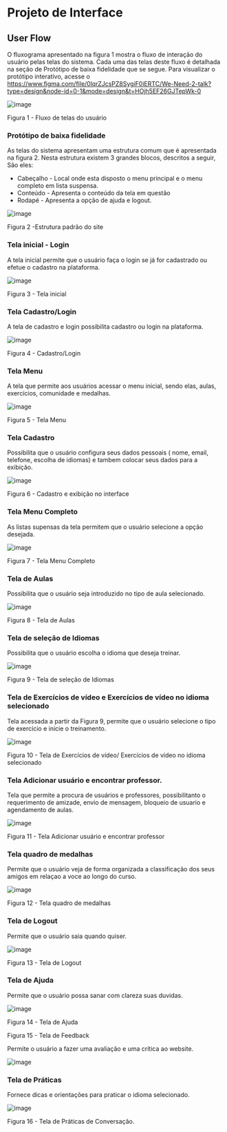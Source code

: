 
# Projeto de Interface


## User Flow

O fluxograma apresentado na figura 1 mostra o fluxo de interação do usuário pelas telas do sistema. Cada uma das telas deste fluxo é detalhada na seção de Protótipo de baixa fidelidade que se segue. Para visualizar o protótipo interativo, acesse o https://www.figma.com/file/0lqrZJcsPZ8SygiF0iERTC/We-Need-2-talk?type=design&node-id=0-1&mode=design&t=HOjh5EF26GJTepWk-0


![image](https://github.com/ICEI-PUC-Minas-PMV-ADS/pmv-ads-2023-2-e1-proj-web-t10-we_need_2_talk/assets/144388125/2550a6ea-0318-449d-bb82-2039f4bc3391)


Figura 1 - Fluxo de telas do usuário


### Protótipo de baixa fidelidade

As telas do sistema apresentam uma estrutura comum que é apresentada na figura 2.
Nesta estrutura existem 3 grandes blocos, descritos a seguir, São eles:
<ul>
<li>Cabeçalho - Local onde esta disposto o menu principal e o menu completo em lista suspensa.</li>
<li>Conteúdo - Apresenta o conteúdo da tela em questão</li>
<li>Rodapé - Apresenta a opção de ajuda e logout.</li>
</ul>

![image](https://github.com/ICEI-PUC-Minas-PMV-ADS/pmv-ads-2023-2-e1-proj-web-t10-we_need_2_talk/assets/144743493/d95f2175-668b-46ec-9c38-94717e4b7abb)

Figura 2 -Estrutura padrão do site


### Tela inicial - Login

A tela inicial permite que o usuário faça o login se já for cadastrado ou efetue o cadastro na plataforma.

![image](https://github.com/ICEI-PUC-Minas-PMV-ADS/pmv-ads-2023-2-e1-proj-web-t10-we_need_2_talk/assets/146040771/14233946-a029-46c7-9b90-cc06904c37dc)

Figura 3 - Tela inicial 


### Tela Cadastro/Login

A tela de cadastro e login possibilita cadastro ou login na plataforma.

![image](https://github.com/ICEI-PUC-Minas-PMV-ADS/pmv-ads-2023-2-e1-proj-web-t10-we_need_2_talk/assets/146040771/5ff6935c-9212-48b6-91cd-7f8f5f1835e4)

Figura 4 - Cadastro/Login

### Tela Menu

A tela que permite aos usuários acessar o menu inicial, sendo elas, aulas, exercícios, comunidade e medalhas.

![image](https://github.com/ICEI-PUC-Minas-PMV-ADS/pmv-ads-2023-2-e1-proj-web-t10-we_need_2_talk/assets/144743493/3123b828-9a99-4263-86ca-e68c70c5bf60)

Figura 5 - Tela Menu 

### Tela Cadastro 

Possibilita que o usuário configura seus dados pessoais ( nome, email, telefone, escolha de idiomas) e tambem colocar seus dados para a exibição.

![image](https://github.com/ICEI-PUC-Minas-PMV-ADS/pmv-ads-2023-2-e1-proj-web-t10-we_need_2_talk/assets/144743654/99d4f7f1-1b18-41ce-afa4-6f459da3cfce)

Figura 6 - Cadastro e exibição no interface

### Tela Menu Completo 

As listas supensas da tela permitem que o usuário selecione a opção desejada.

![image](https://github.com/ICEI-PUC-Minas-PMV-ADS/pmv-ads-2023-2-e1-proj-web-t10-we_need_2_talk/assets/144743654/842320f8-9201-47ab-9d07-deb366b3d61c) 

Figura 7 - Tela Menu Completo

### Tela de Aulas

Possibilita que o usuário seja introduzido no tipo de aula selecionado.

![image](https://github.com/ICEI-PUC-Minas-PMV-ADS/pmv-ads-2023-2-e1-proj-web-t10-we_need_2_talk/assets/144388125/b1d9109d-90bc-41da-a5ee-5d9fccd62b4e)

Figura 8 - Tela de Aulas 

### Tela de seleção de Idiomas

Possibilita que o usuário escolha o idioma que deseja treinar.

![image](https://github.com/ICEI-PUC-Minas-PMV-ADS/pmv-ads-2023-2-e1-proj-web-t10-we_need_2_talk/assets/144388125/3e09fbad-e00f-49de-9b2c-bdf702f8286a)

Figura 9 - Tela de seleção de Idiomas

### Tela de Exercícios de  vídeo e Exercícios de  vídeo no idioma selecionado

Tela acessada a partir da Figura 9, permite que o usuário selecione o tipo de exercício e inicie o treinamento.

![image](https://github.com/ICEI-PUC-Minas-PMV-ADS/pmv-ads-2023-2-e1-proj-web-t10-we_need_2_talk/assets/144388125/cf1a6181-b842-4f1c-bd08-e5352330c708)

Figura 10 - Tela de Exercícios de  vídeo/ Exercícios de  vídeo no idioma selecionado

### Tela Adicionar usuário e encontrar professor.

Tela que permite a procura de usuários e professores, possibilitanto o requerimento de amizade, envio de mensagem, bloqueio de usuario e agendamento de aulas.

![image](https://github.com/ICEI-PUC-Minas-PMV-ADS/pmv-ads-2023-2-e1-proj-web-t10-we_need_2_talk/assets/144743493/608498cc-595f-4178-ab9f-e7d53418399f)

Figura 11 - Tela Adicionar usuário e encontrar professor

### Tela quadro de medalhas

Permite que o usuário veja de forma organizada a classificação dos seus amigos em relaçao a voce ao longo do curso.

![image](https://github.com/ICEI-PUC-Minas-PMV-ADS/pmv-ads-2023-2-e1-proj-web-t10-we_need_2_talk/assets/144388125/6a86fd6c-ea9a-43fc-bfd7-6ff85c1d328b)

Figura 12 - Tela quadro de medalhas

### Tela de Logout

Permite que o usuário saia quando quiser.

![image](https://github.com/ICEI-PUC-Minas-PMV-ADS/pmv-ads-2023-2-e1-proj-web-t10-we_need_2_talk/assets/144388125/2bffef18-6d7d-4ff6-b62c-3d20a877a504)

Figura 13 - Tela de Logout

### Tela de Ajuda

Permite que o usuário possa sanar com clareza suas duvidas.

![image](https://github.com/ICEI-PUC-Minas-PMV-ADS/pmv-ads-2023-2-e1-proj-web-t10-we_need_2_talk/assets/144388125/9323697f-54a6-4de8-9f42-3ad6581b6230)

Figura 14 - Tela de Ajuda


Figura 15 - Tela de Feedback

Permite o usuário a fazer uma avaliação e uma crítica ao website.


![image](https://github.com/ICEI-PUC-Minas-PMV-ADS/pmv-ads-2023-2-e1-proj-web-t10-we_need_2_talk/assets/146040771/ead2b6b8-b1a8-4890-9273-d85be5c50793)

### Tela de Práticas

Fornece dicas e orientações para praticar o idioma selecionado.

![image](https://github.com/ICEI-PUC-Minas-PMV-ADS/pmv-ads-2023-2-e1-proj-web-t10-we_need_2_talk/assets/144743493/4b2e2f9a-df12-4ba4-814f-b00e1b556e50)

Figura 16 - Tela de Práticas de Conversação.
